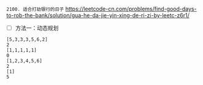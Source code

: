 
`2100. 适合打劫银行的日子` https://leetcode-cn.com/problems/find-good-days-to-rob-the-bank/solution/gua-he-da-jie-yin-xing-de-ri-zi-by-leetc-z6r1/
- [ ] 方法一：动态规划

```
[5,3,3,3,5,6,2]
2
[1,1,1,1,1]
0
[1,2,3,4,5,6]
2
[1]
5
```
